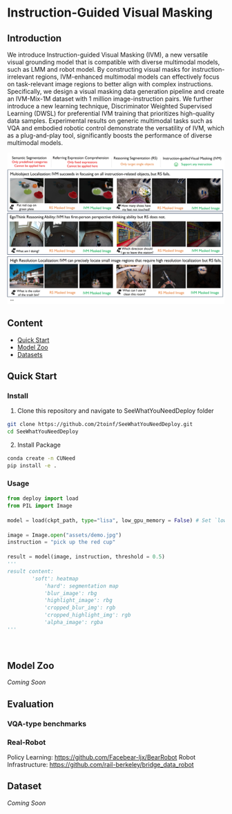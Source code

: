 # Instruction-Guided Visual Masking


## Introduction

We introduce Instruction-guided Visual Masking (IVM), a new versatile visual grounding model that is compatible with diverse multimodal models, such as LMM and robot model. By constructing visual masks for instruction-irrelevant regions, IVM-enhanced multimodal models can effectively focus on task-relevant image regions to better align with complex instructions. Specifically, we design a visual masking data generation pipeline and create an IVM-Mix-1M dataset with 1 million image-instruction pairs. We further introduce a new learning technique, Discriminator Weighted Supervised Learning (DWSL) for preferential IVM training that prioritizes high-quality data samples. Experimental results on generic multimodal tasks such as VQA and embodied robotic control demonstrate the versatility of IVM, which as a plug-and-play tool, significantly boosts the performance of diverse multimodal models.

![1716817940241](image/README/1716817940241.png)

## Content

* [Quick Start](#quick-start)
* [Model Zoo](#quick-start)
* [Datasets](#quick-start)

## Quick Start

### Install

1. Clone this repository and navigate to SeeWhatYouNeedDeploy folder

```bash
git clone https://github.com/2toinf/SeeWhatYouNeedDeploy.git
cd SeeWhatYouNeedDeploy
```

2. Install Package

```bash
conda create -n CUNeed
pip install -e .
```

### Usage

```python
from deploy import load
from PIL import Image

model = load(ckpt_path, type="lisa", low_gpu_memory = False) # Set `low_gpu_memory=True` if you don't have enough GPU Memory

image = Image.open("assets/demo.jpg")
instruction = "pick up the red cup"

result = model(image, instruction, threshold = 0.5)
'''
result content:
	    'soft': heatmap
            'hard': segmentation map
            'blur_image': rbg
            'highlight_image': rbg
            'cropped_blur_img': rgb
            'cropped_highlight_img': rgb
            'alpha_image': rgba
'''




```


## Model Zoo

*Coming Soon*


## Evaluation

### VQA-type benchmarks

### Real-Robot

Policy Learning: https://github.com/Facebear-ljx/BearRobot
Robot Infrastructure: https://github.com/rail-berkeley/bridge_data_robot

## Dataset

*Coming Soon*
